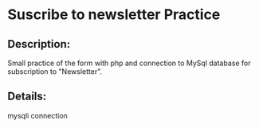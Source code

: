 # Suscribe to newsletter Practice

## Description:

Small practice of the form with php and connection to MySql database for subscription to "Newsletter".

## Details:

mysqli connection
